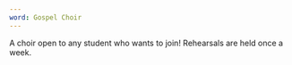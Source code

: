 ```yaml
---
word: Gospel Choir
---
```


A choir open to any student who wants to join! Rehearsals are held once a week.
